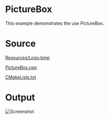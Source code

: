 # PictureBoxThis example demonstrates the use PictureBox.# Source[Resources/Logo.bmp](./Resources/Logo.bmp)[PictureBox.cpp](./PictureBox.cpp)[CMakeLists.txt](./CMakeLists.txt)# Output![Screenshot](../../docs/Pictures/PictureBox.png)
